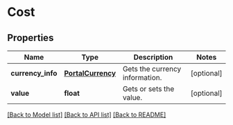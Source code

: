 # Cost

## Properties
Name | Type | Description | Notes
------------ | ------------- | ------------- | -------------
**currency_info** | [**PortalCurrency**](PortalCurrency.md) | Gets the currency information. | [optional] 
**value** | **float** | Gets or sets the value. | [optional] 

[[Back to Model list]](../README.md#documentation-for-models) [[Back to API list]](../README.md#documentation-for-api-endpoints) [[Back to README]](../README.md)


